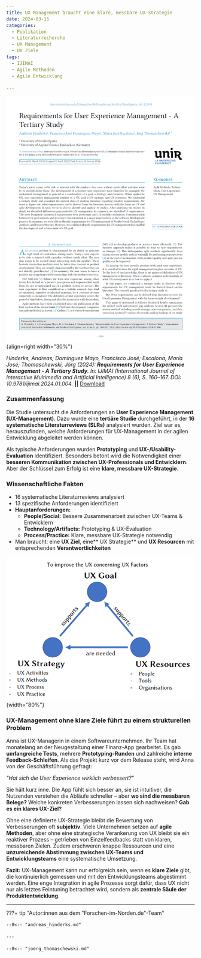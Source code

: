 ```yaml
---
title: UX Management braucht eine klare, messbare UX-Strategie
date: 2024-03-15
categories:
  - Publikation
  - Literaturrecherche
  - UX Management
  - UX Ziele
tags:
  - IJIMAI
  - Agile Methoden
  - Agile Entwicklung

---
```

![Artikel UX Management Anforderungen](assets/2024-article-ux-management-requirements.PNG){align=right width="30%"}

*Hinderks, Andreas; Domínguez Mayo, Francisco José; Escalona, María José; Thomaschewski, Jörg (2024): **Requirements for User Experience Management - A Tertiary Study**. In: IJIMAI (International Journal of Interactive Multimedia and Artificial Intelligence) 8 (6), S. 160–167. DOI: 10.9781/ijimai.2024.01.004.* **||** [Download](https://reunir.unir.net/bitstream/handle/123456789/16005/Requirements%20for%20User%20Experience%20Management.pdf)



### Zusammenfassung

Die Studie untersucht die Anforderungen an **User Experience Management (UX-Management)**. Dazu wurde eine **tertiäre Studie** durchgeführt, in der **16 systematische Literaturreviews (SLRs)** analysiert wurden. Ziel war es, herauszufinden, welche Anforderungen für UX-Management in der agilen Entwicklung abgeleitet werden können.  

Als typische Anforderungen wurden **Prototyping** und **UX-/Usability-Evaluation** identifiziert. Besonders betont wird die Notwendigkeit einer **besseren Kommunikation zwischen UX-Professionals und Entwicklern**.  Aber der Schlüssel zum Erfolg ist eine **klare, messbare UX-Strategie**.

<!-- more -->

### Wissenschaftliche Fakten



- 16 systematische Literaturreviews analysiert  
- 13 spezifische Anforderungen identifiziert
- **Hauptanforderungen:**  
    - **People/Social:** Bessere Zusammenarbeit zwischen UX-Teams & Entwicklern  
    - **Technology/Artifacts:** Prototyping & UX-Evaluation  
    - **Process/Practice:** Klare, messbare UX-Strategie notwendig  
- Man braucht: eine **UX Ziel**, eine** UX Strategie** und **UX Resourcen** mit entsprechenden **Verantwortlichkeiten**

![Platzhalter für Abbildung 2](assets/2024-03-15-Fig1-Strategie.png){width="80%"}


### UX-Management ohne klare Ziele führt zu einem strukturellen Problem

Anna ist UX-Managerin in einem Softwareunternehmen. Ihr Team hat monatelang an der Neugestaltung einer Finanz-App gearbeitet. Es gab **umfangreiche Tests**, mehrere **Prototyping-Runden** und zahlreiche **interne Feedback-Schleifen**. Als das Projekt kurz vor dem Release steht, wird Anna von der Geschäftsführung gefragt:  

*"Hat sich die User Experience wirklich verbessert?"*  

Sie hält kurz inne. Die App fühlt sich besser an, sie ist intuitiver, die Nutzenden verstehen die Abläufe schneller – aber **wo sind die messbaren Belege?** Welche konkreten Verbesserungen lassen sich nachweisen? **Gab es ein klares UX-Ziel?**  

Ohne eine definierte UX-Strategie bleibt die Bewertung von Verbesserungen oft **subjektiv**. Viele Unternehmen setzen auf **agile Methoden**, aber ohne eine strategische Verankerung von UX bleibt sie ein reaktiver Prozess – getrieben von Einzelfeedbacks statt von klaren, messbaren Zielen. Zudem erschweren knappe Ressourcen und eine **unzureichende Abstimmung zwischen UX-Teams und Entwicklungsteams** eine systematische Umsetzung.  

**Fazit:** UX-Management kann nur erfolgreich sein, wenn es **klare Ziele** gibt, die kontinuierlich gemessen und mit den Entwicklungsteams abgestimmt werden. Eine enge Integration in agile Prozesse sorgt dafür, dass UX nicht nur als letztes Feintuning betrachtet wird, sondern als **zentrale Säule der Produktentwicklung**.  

---

???+ tip "Autor:innen aus dem "Forschen-im-Norden.de"-Team"
   
    --8<-- "andreas_hinderks.md"

    --- 
    
    --8<-- "joerg_thomaschewski.md"


